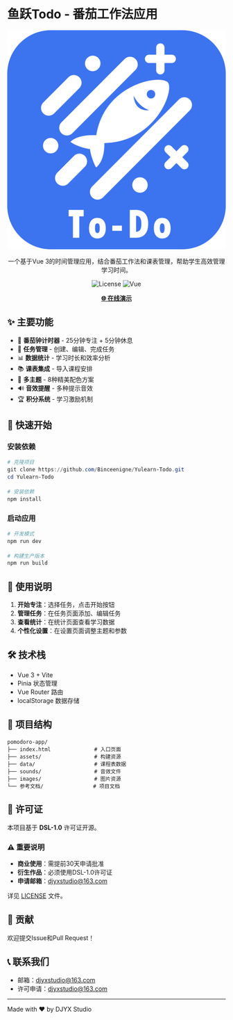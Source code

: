 # 鱼跃Todo - 番茄工作法应用

<div align="center">

![鱼跃Todo应用图标](./images/todo-app.png)

一个基于Vue 3的时间管理应用，结合番茄工作法和课表管理，帮助学生高效管理学习时间。

![License](https://img.shields.io/badge/License-DSL--1.0-blue.svg)
![Vue](https://img.shields.io/badge/Vue-3.0-green.svg)

**[🌐 在线演示](https://binceenigne.github.io/Yulearn-Todo/)**

</div>

## ✨ 主要功能

- 🍅 **番茄钟计时器** - 25分钟专注 + 5分钟休息
- 📝 **任务管理** - 创建、编辑、完成任务
- 📊 **数据统计** - 学习时长和效率分析
- 📚 **课表集成** - 导入课程安排
- 🎨 **多主题** - 8种精美配色方案
- 🔊 **音效提醒** - 多种提示音效
- 🏆 **积分系统** - 学习激励机制

## 🚀 快速开始

### 安装依赖

```powershell
# 克隆项目
git clone https://github.com/Binceenigne/Yulearn-Todo.git
cd Yulearn-Todo

# 安装依赖
npm install
```

### 启动应用

```powershell
# 开发模式
npm run dev

# 构建生产版本
npm run build
```

## 📖 使用说明

1. **开始专注**：选择任务，点击开始按钮
2. **管理任务**：在任务页面添加、编辑任务
3. **查看统计**：在统计页面查看学习数据
4. **个性化设置**：在设置页面调整主题和参数

## 🛠️ 技术栈

- Vue 3 + Vite
- Pinia 状态管理
- Vue Router 路由
- localStorage 数据存储

## 📁 项目结构

```
pomodoro-app/
├── index.html              # 入口页面
├── assets/                 # 构建资源
├── data/                   # 课程表数据
├── sounds/                 # 音效文件
├── images/                 # 图片资源
└── 参考文档/                # 项目文档
```

## 📄 许可证

本项目基于 **DSL-1.0** 许可证开源。

### ⚠️ 重要说明

- **商业使用**：需提前30天申请批准
- **衍生作品**：必须使用DSL-1.0许可证
- **申请邮箱**：djyxstudio@163.com

详见 [LICENSE](./LICENSE) 文件。

## 🤝 贡献

欢迎提交Issue和Pull Request！

## 📞 联系我们

- 邮箱：djyxstudio@163.com
- 许可申请：djyxstudio@163.com

---

Made with ❤️ by DJYX Studio
